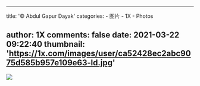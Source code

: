 
---
title: '© Abdul Gapur Dayak'
categories: 
    - 图片
    - 1X
    - Photos

author: 1X
comments: false
date: 2021-03-22 09:22:40
thumbnail: 'https://1x.com/images/user/ca52428ec2abc9075d585b957e109e63-ld.jpg'
---

<div>   
<img src="https://1x.com/images/user/ca52428ec2abc9075d585b957e109e63-ld.jpg" referrerpolicy="no-referrer">  
</div>
            